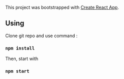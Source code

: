 This project was bootstrapped with [Create React App](https://github.com/facebook/create-react-app).

## Using

Clone git repo and use command :

### `npm install`

Then, start with

### `npm start`
